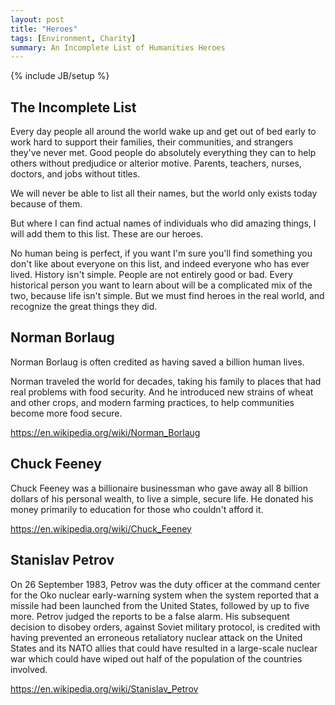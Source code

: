 ```yaml
---
layout: post
title: "Heroes"
tags: [Environment, Charity]
summary: An Incomplete List of Humanities Heroes
---
```

{% include JB/setup %}


## The Incomplete List

Every day people all around the world wake up and get out of bed early to work hard to support their families, their communities, and strangers they've never met. Good people do absolutely everything they can to help others without predjudice or alterior motive. Parents, teachers, nurses, doctors, and jobs without titles.

We will never be able to list all their names, but the world only exists today because of them.

But where I can find actual names of individuals who did amazing things, I will add them to this list.  These are our heroes.

No human being is perfect, if you want I'm sure you'll find something you don't like about everyone on this list, and indeed everyone who has ever lived. History isn't simple. People are not entirely good or bad. Every historical person you want to learn about will be a complicated mix of the two, because life isn't simple. But we must find heroes in the real world, and recognize the great things they did.


## Norman Borlaug

Norman Borlaug is often credited as having saved a billion human lives.

Norman traveled the world for decades, taking his family to places that had real problems with food security. And he introduced new strains of wheat and other crops, and modern farming practices, to help communities become more food secure.

https://en.wikipedia.org/wiki/Norman_Borlaug


## Chuck Feeney

Chuck Feeney was a billionaire businessman who gave away all 8 billion dollars of his personal wealth, to live a simple, secure life. He donated his money primarily to education for those who couldn't afford it.

https://en.wikipedia.org/wiki/Chuck_Feeney


## Stanislav Petrov

On 26 September 1983, Petrov was the duty officer at the command center for the Oko nuclear early-warning system when the system reported that a missile had been launched from the United States, followed by up to five more. Petrov judged the reports to be a false alarm. His subsequent decision to disobey orders, against Soviet military protocol, is credited with having prevented an erroneous retaliatory nuclear attack on the United States and its NATO allies that could have resulted in a large-scale nuclear war which could have wiped out half of the population of the countries involved.

https://en.wikipedia.org/wiki/Stanislav_Petrov
